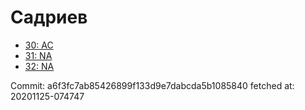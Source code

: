 # Садриев
- [30: AC](30.md)
- [31: NA](31.md)
- [32: NA](32.md)

Commit: a6f3fc7ab85426899f133d9e7dabcda5b1085840
 fetched at: 20201125-074747
